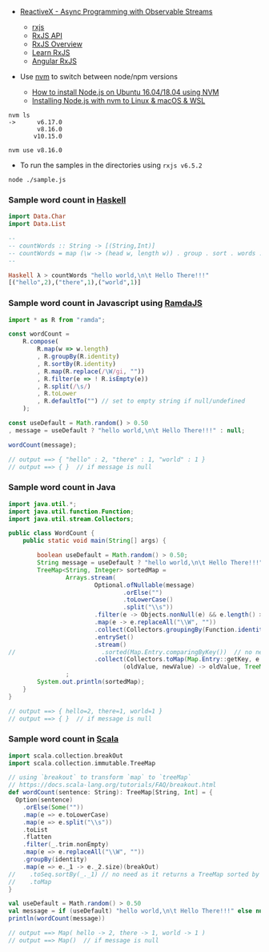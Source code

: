 - [ReactiveX - Async Programming with Observable Streams](http://reactivex.io/)
  - [rxjs](https://github.com/ReactiveX/rxjs)
  - [RxJS API](https://rxjs-dev.firebaseapp.com/api)
  - [RxJS Overview](https://rxjs-dev.firebaseapp.com/guide/overview)
  - [Learn RxJS](https://www.learnrxjs.io/)
  - [Angular RxJS](https://angular.io/guide/rx-library)

- Use [nvm](https://github.com/nvm-sh/nvm) to switch between node/npm versions
  - [How to install Node.js on Ubuntu 16.04/18.04 using NVM](https://hackernoon.com/how-to-install-node-js-on-ubuntu-16-04-18-04-using-nvm-node-version-manager-668a7166b854)
  - [Installing Node.js with nvm to Linux & macOS & WSL](https://gist.github.com/d2s/372b5943bce17b964a79)
```
nvm ls
->      v6.17.0
        v8.16.0
       v10.15.0
```

```
nvm use v8.16.0
```

- To run the samples in the directories using `rxjs v6.5.2`

```
node ./sample.js
```

### Sample word count in [Haskell](https://www.haskell.org/)
```haskell
import Data.Char
import Data.List

--
-- countWords :: String -> [(String,Int)]
-- countWords = map (\w -> (head w, length w)) . group . sort . words . filter (\x -> isAlphaNum x || isSpace x) . map toLower
--

Haskell λ > countWords "hello world,\n\t Hello There!!!"
[("hello",2),("there",1),("world",1)]
```

### Sample word count in Javascript using [RamdaJS](https://ramdajs.com/docs/#)
```javascript
import * as R from "ramda";

const wordCount =
    R.compose(
        R.map(w => w.length)
        , R.groupBy(R.identity)
        , R.sortBy(R.identity)
        , R.map(R.replace(/\W/gi, ""))
        , R.filter(e => ! R.isEmpty(e))
        , R.split(/\s/)
        , R.toLower
        , R.defaultTo("") // set to empty string if null/undefined
    );

const useDefault = Math.random() > 0.50
, message = useDefault ? "hello world,\n\t Hello There!!!" : null;

wordCount(message);

// output ==> { "hello" : 2, "there" : 1, "world" : 1 }
// output ==> { }  // if message is null
```

### Sample word count in Java
```java
import java.util.*;
import java.util.function.Function;
import java.util.stream.Collectors;

public class WordCount {
    public static void main(String[] args) {

        boolean useDefault = Math.random() > 0.50;
        String message = useDefault ? "hello world,\n\t Hello There!!!" : null;
        TreeMap<String, Integer> sortedMap =
                Arrays.stream(
                        Optional.ofNullable(message)
                                .orElse("")
                                .toLowerCase()
                                .split("\\s"))
                        .filter(e -> Objects.nonNull(e) && e.length() > 0 && ! e.chars().allMatch(Character::isWhitespace))
                        .map(e -> e.replaceAll("\\W", ""))
                        .collect(Collectors.groupingBy(Function.identity()))
                        .entrySet()
                        .stream()
//                        .sorted(Map.Entry.comparingByKey())  // no need as it returns a TreeMap sorted by keys
                        .collect(Collectors.toMap(Map.Entry::getKey, e -> e.getValue().size(),
                                (oldValue, newValue) -> oldValue, TreeMap::new))
                ;
        System.out.println(sortedMap);
    }
}

// output ==> { hello=2, there=1, world=1 }
// output ==> { }  // if message is null
```

### Sample word count in [Scala](https://www.scala-lang.org/)
```scala
import scala.collection.breakOut
import scala.collection.immutable.TreeMap

// using `breakout` to transform `map` to `treeMap`
// https://docs.scala-lang.org/tutorials/FAQ/breakout.html
def wordCount(sentence: String): TreeMap[String, Int] = {
  Option(sentence)
    .orElse(Some(""))
    .map(e => e.toLowerCase)
    .map(e => e.split("\\s"))
    .toList
    .flatten
    .filter(_.trim.nonEmpty)
    .map(e => e.replaceAll("\\W", ""))
    .groupBy(identity)
    .map(e => e._1 -> e._2.size)(breakOut)
//    .toSeq.sortBy(_._1) // no need as it returns a TreeMap sorted by keys
//    .toMap
}

val useDefault = Math.random() > 0.50
val message = if (useDefault) "hello world,\n\t Hello There!!!" else null
println(wordCount(message))

// output ==> Map( hello -> 2, there -> 1, world -> 1 )
// output ==> Map()  // if message is null
```
